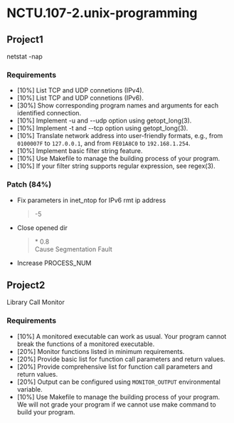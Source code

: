 # NCTU.107-2.unix-programming


## Project1
netstat -nap

### Requirements
* [10%] List TCP and UDP connetions (IPv4).
* [10%] List TCP and UDP connetions (IPv6).
* [30%] Show corresponding program names and arguments for each identified connection.
* [10%] Implement -u and --udp option using getopt\_long(3).
* [10%] Implement -t and --tcp option using getopt\_long(3).
* [10%] Translate network address into user-friendly formats, e.g., from `0100007F` to `127.0.0.1`, and from `FE01A8C0` to `192.168.1.254`.
* [10%] Implement basic filter string feature.
* [10%] Use Makefile to manage the building process of your program.
* [10%] If your filter string supports regular expression, see regex(3).

### Patch (84%)
* Fix parameters in inet\_ntop for IPv6 rmt ip address
  > -5
* Close opened dir
  > \* 0.8  
  > Cause Segmentation Fault
* Increase PROCESS\_NUM


## Project2
Library Call Monitor

### Requirements
* [10%] A monitored executable can work as usual. Your program cannot break the functions of a monitored executable.
* [20%] Monitor functions listed in minimum requirements.
* [20%] Provide basic list for function call parameters and return values.
* [20%] Provide comprehensive list for function call parameters and return values.
* [20%] Output can be configured using `MONITOR_OUTPUT` environmental variable.
* [10%] Use Makefile to manage the building process of your program. We will not grade your program if we cannot use make command to build your program.
